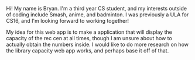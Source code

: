 Hi! My name is Bryan. I'm a third year CS student, and my interests outside of coding include Smash, anime, and badminton. I was previously a ULA for CS16, and I'm looking forward to working together!

My idea for this web app is to make a application that will display the capacity of the rec cen at all times, though I am unsure about how to actually obtain the numbers inside. I would like to do more research on how the library capacity web app works, and perhaps base it off of that. 
